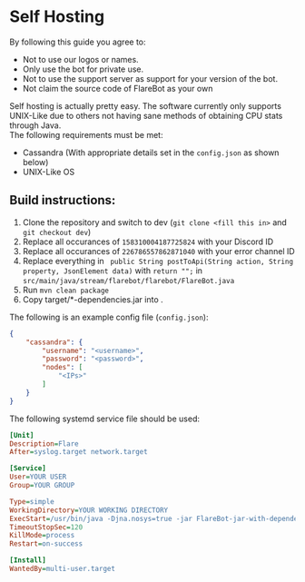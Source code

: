 # Self Hosting
By following this guide you agree to:
* Not to use our logos or names.
* Only use the bot for private use.
* Not to use the support server as support for your version of the bot.
* Not claim the source code of FlareBot as your own

Self hosting is actually pretty easy. The software currently only supports UNIX-Like due to others not having sane methods of obtaining CPU stats through Java.  
The following requirements must be met:
* Cassandra (With appropriate details set in the `config.json` as shown below)
* UNIX-Like OS

## Build instructions:

1. Clone the repository and switch to dev (`git clone <fill this in>` and `git checkout dev`)
2. Replace all occurances of `158310004187725824` with your Discord ID
3. Replace all occurances of `226786557862871040` with your error channel ID
4. Replace everything in ` public String postToApi(String action, String property, JsonElement data)`  with `return "";` in `src/main/java/stream/flarebot/flarebot/FlareBot.java`
5. Run `mvn clean package`
6. Copy target/\*-dependencies.jar into .

The following is an example config file (`config.json`):
```json
{
    "cassandra": {
        "username": "<username>",
        "password": "<password>",
        "nodes": [
            "<IPs>"
        ]
    }
}
```

The following systemd service file should be used:
```ini
[Unit]
Description=Flare
After=syslog.target network.target

[Service]
User=YOUR USER
Group=YOUR GROUP

Type=simple
WorkingDirectory=YOUR WORKING DIRECTORY
ExecStart=/usr/bin/java -Djna.nosys=true -jar FlareBot-jar-with-dependencies.jar -t <Token> -s <GitHub Webhook Secret> -sql <SQL Password> -yt <YouTube API Token> -sh <status webhook>
TimeoutStopSec=120
KillMode=process
Restart=on-success

[Install]
WantedBy=multi-user.target
```
